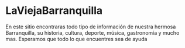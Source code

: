 # LaViejaBarranquilla
En este sitio encontraras todo tipo de información de nuestra hermosa Barranquilla, su historia, cultura, deporte, música, gastronomía y mucho mas. Esperamos que todo lo que encuentres sea de ayuda
